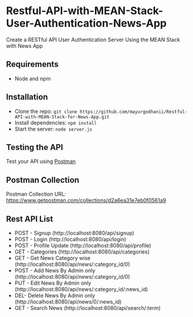 # Restful-API-with-MEAN-Stack-User-Authentication-News-App
Create a RESTful API User Authentication Server Using the MEAN Stack with News App

## Requirements

- Node and npm

## Installation

- Clone the repo: `git clone https://github.com/mayurgodhanii/Restful-API-with-MEAN-Stack-for-News-App.git`
- Install dependencies: `npm install`
- Start the server: `node server.js`

## Testing the API
Test your API using [Postman](https://chrome.google.com/webstore/detail/postman-rest-client-packa/fhbjgbiflinjbdggehcddcbncdddomop)

## Postman Collection
Postman Collection URL: https://www.getpostman.com/collections/d2a6ea31e7eb0f0561a9

## Rest API List

- POST - Signup (http://localhost:8080/api/signup)
- POST - Login (http://localhost:8080/api/login)
- POST - Profile Update (http://localhost:8080/api/profile)
- GET - Categories (http://localhost:8080/api/categories)
- GET - Get News Category wise (http://localhost:8080/api/news/:category_id/0)
- POST - Add News By Admin only (http://localhost:8080/api/news/:category_id/0)
- PUT - Edit News By Admin only (http://localhost:8080/api/news/:category_id/:news_id)
- DEL- Delete News By Admin only (http://localhost:8080/api/news/0/:news_id)
- GET - Search News (http://localhost:8080/api/search/:term)
